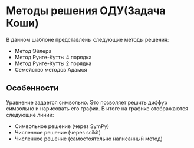 # Методы решения ОДУ(Задача Коши)

В данном шаблоне представлены следующие методы решения:
* Метод Эйлера
* Метод Рунге-Кутты 4 порядка 
* Метод Рунге-Кутты 2 порядка
* Семейство методов Адамся

## Особенности

Уравнение задается символьно. Это позволяет решить диффур символьно и нарисовать его график.
В итоге на графике отображаются следующие линии:
* Символьное решение (через SymPy)
* Численное решение (через scikit)
* Численное решение (самостоятельно написанный метод)
